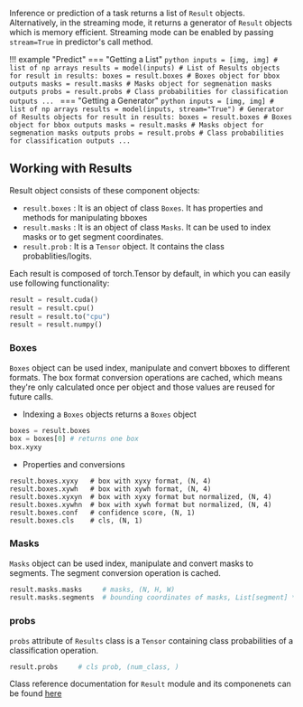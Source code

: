Inference or prediction of a task returns a list of `Result` objects. Alternatively, in the streaming mode, it returns a generator of `Result` objects which is memory efficient. Streaming mode can be enabled by passing `stream=True` in predictor's call method.

!!! example "Predict"
    === "Getting a List"
        ```python
        inputs = [img, img] # list of np arrays
        results = model(inputs) # List of Results objects
        for result in results:
            boxes = result.boxes # Boxes object for bbox outputs
            masks = result.masks # Masks object for segmenation masks outputs
            probs = result.probs # Class probabilities for classification outputs
            ...
        ```
    === "Getting a Generator"
        ```python
        inputs = [img, img] # list of np arrays
        results = model(inputs, stream="True") # Generator of Results objects
        for result in results:
            boxes = result.boxes # Boxes object for bbox outputs
            masks = result.masks # Masks object for segmenation masks outputs
            probs = result.probs # Class probabilities for classification outputs
            ...
        ```

## Working with Results
Result object consists of these component objects:

- `result.boxes` : It is an object of class `Boxes`. It has properties and methods for manipulating bboxes
- `result.masks` : It is an object of class `Masks`. It can be used to index masks or to get segment coordinates.
- `result.prob`  : It is a `Tensor` object. It contains the class probablities/logits.

Each result is composed of torch.Tensor by default, in which you can easily use following functionality:
```python
result = result.cuda()
result = result.cpu()
result = result.to("cpu")
result = result.numpy()
```
### Boxes
`Boxes` object can be used index, manipulate and convert bboxes to different formats. The box format conversion operations are cached, which means they're only calculated once per object and those values are reused for future calls.

- Indexing a `Boxes` objects returns a `Boxes` object
```python
boxes = result.boxes
box = boxes[0] # returns one box
box.xyxy 
```
- Properties and conversions
```
result.boxes.xyxy   # box with xyxy format, (N, 4)
result.boxes.xywh   # box with xywh format, (N, 4)
result.boxes.xyxyn  # box with xyxy format but normalized, (N, 4)
result.boxes.xywhn  # box with xywh format but normalized, (N, 4)
result.boxes.conf   # confidence score, (N, 1)
result.boxes.cls    # cls, (N, 1)
```
### Masks
`Masks` object can be used index, manipulate and convert masks to segments. The segment conversion operation is cached.

```python
result.masks.masks     # masks, (N, H, W)
result.masks.segments  # bounding coordinates of masks, List[segment] * N
```

### probs
`probs` attribute of `Results` class is a `Tensor` containing class probabilities of a classification operation.
```python
result.probs     # cls prob, (num_class, )
```

Class reference documentation for `Result` module and its componenets can be found [here](reference/result.md)